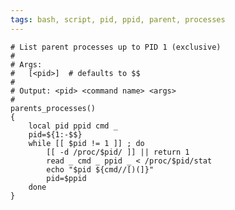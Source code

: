 ```yaml
---
tags: bash, script, pid, ppid, parent, processes
---
```


    # List parent processes up to PID 1 (exclusive)
    #
    # Args:
    #   [<pid>]  # defaults to $$
    #
    # Output: <pid> <command name> <args>
    #
    parents_processes()
    {
        local pid ppid cmd _
        pid=${1:-$$}
        while [[ $pid != 1 ]] ; do
            [[ -d /proc/$pid/ ]] || return 1
            read _ cmd _ ppid _ < /proc/$pid/stat
            echo "$pid ${cmd//[)(]}"
            pid=$ppid
        done
    }
